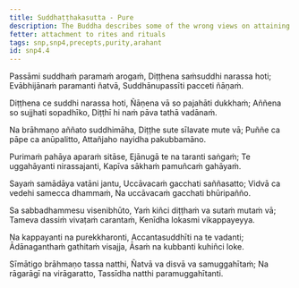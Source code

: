 ```yaml
---
title: Suddhaṭṭhakasutta - Pure
description: The Buddha describes some of the wrong views on attaining purity as well as the the state of an Arahant in these verses.
fetter: attachment to rites and rituals
tags: snp,snp4,precepts,purity,arahant
id: snp4.4
---
```


Passāmi suddhaṁ paramaṁ arogaṁ,
Diṭṭhena saṁsuddhi narassa hoti;
Evābhijānaṁ paramanti ñatvā,
Suddhānupassīti pacceti ñāṇaṁ.

Diṭṭhena ce suddhi narassa hoti,
Ñāṇena vā so pajahāti dukkhaṁ;
Aññena so sujjhati sopadhīko,
Diṭṭhī hi naṁ pāva tathā vadānaṁ.

Na brāhmaṇo aññato suddhimāha,
Diṭṭhe sute sīlavate mute vā;
Puññe ca pāpe ca anūpalitto,
Attañjaho nayidha pakubbamāno.

Purimaṁ pahāya aparaṁ sitāse,
Ejānugā te na taranti saṅgaṁ;
Te uggahāyanti nirassajanti,
Kapīva sākhaṁ pamuñcaṁ gahāyaṁ.

Sayaṁ samādāya vatāni jantu,
Uccāvacaṁ gacchati saññasatto;
Vidvā ca vedehi samecca dhammaṁ,
Na uccāvacaṁ gacchati bhūripañño.

Sa sabbadhammesu visenibhūto,
Yaṁ kiñci diṭṭhaṁ va sutaṁ mutaṁ vā;
Tameva dassiṁ vivaṭaṁ carantaṁ,
Kenīdha lokasmi vikappayeyya.

Na kappayanti na purekkharonti,
Accantasuddhīti na te vadanti;
Ādānaganthaṁ gathitaṁ visajja,
Āsaṁ na kubbanti kuhiñci loke.

Sīmātigo brāhmaṇo tassa natthi,
Ñatvā va disvā va samuggahītaṁ;
Na rāgarāgī na virāgaratto,
Tassīdha natthi paramuggahītanti.